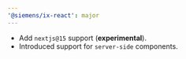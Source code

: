 ```yaml
---
'@siemens/ix-react': major
---
```


- Add `nextjs@15` support (**experimental**).
- Introduced support for `server-side` components.
